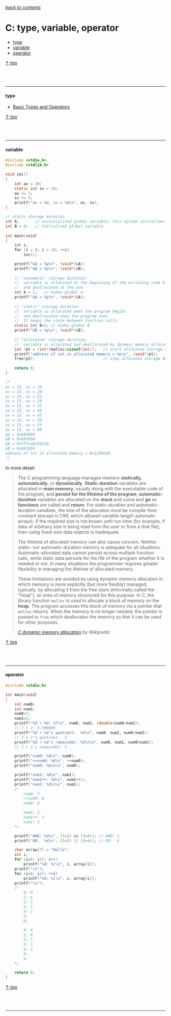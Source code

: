 [*back to contents*](https://github.com/gyuho/learn#contents)<br>

# C: type, variable, operator

- [type](#type)
- [variable](#variable)
- [operator](#operator)

[↑ top](#c-type-variable-operator)
<br><br><br><br><hr>


#### type

- [Basic Types and Operators](http://cslibrary.stanford.edu/101/EssentialC.pdf)

[↑ top](#c-type-variable-operator)
<br><br><br><br><hr>


#### variable

```c
#include <stdio.h>
#include <stdlib.h>

void inc()
{
	int av = 10;
	static int sv = 10;
	av += 5;
	sv += 5;
	printf("av = %d, sv = %d\n", av, sv);
}

// static storage duration
int A;       // uninitialized global variable; this system initializes with zero
int B = 9;   // initialized global variable
 
int main(void)
{
	int i;
	for (i = 0; i < 10; ++i)
		inc();

	printf("&A = %p\n", (void*)&A);
	printf("&B = %p\n", (void*)&B);
 
	// "automatic" storage duration:
	//	variable is allocated at the beginning of the enclosing code block
	//	and deallocated at the end. 
	int A = 1;   // hides global A
	printf("&A = %p\n", (void*)&A);
 
	// "static" storage duration:
	//	variable is allocated when the program begins
	//	and deallocated when the program ends.
	//	It keeps the state between function calls.
	static int B=1; // hides global B
	printf("&B = %p\n", (void*)&B);
 
	// "allocated" storage duration:
	//	variable is allocated and deallocated by dynamic memory allocation functions.
	int *pt = (int*)malloc(sizeof(int));   // start allocated storage duration
	printf("address of int in allocated memory = %p\n", (void*)pt);
	free(pt);                              // stop allocated storage duration 
 
	return 0;
}

/*
av = 15, sv = 15
av = 15, sv = 20
av = 15, sv = 25
av = 15, sv = 30
av = 15, sv = 35
av = 15, sv = 40
av = 15, sv = 45
av = 15, sv = 50
av = 15, sv = 55
av = 15, sv = 60
&A = 0x601060
&B = 0x601050
&A = 0x7ffceb15b210
&B = 0x601058
address of int in allocated memory = 0x1195010
*/

```

In more detail:

> The C programming language manages memory **statically**, **automatically**, or
> **dynamically**. **Static-duration** variables are allocated in **main memory**, usually
> along with the executable code of the program, and **persist for the lifetime
> of the program**; **automatic-duration** variables are allocated on the **stack** and
> come and **go** as **functions** are called and **return**. For static-duration and
> automatic-duration variables, the size of the allocation must be compile-time
> constant (except in C99, which allowed variable-length automatic arrays). If
> the required size is not known until run-time (for example, if data of
> arbitrary size is being read from the user or from a disk file), then using
> fixed-size data objects is inadequate.
>
> The lifetime of allocated memory can also cause concern. Neither static- nor
> automatic-duration memory is adequate for all situations. Automatic-allocated
> data cannot persist across multiple function calls, while static data persists
> for the life of the program whether it is needed or not. In many situations the
> programmer requires greater flexibility in managing the lifetime of allocated
> memory.
>
> These limitations are avoided by using dynamic memory allocation in which
> memory is more explicitly (but more flexibly) managed, typically, by allocating
> it from the free store (informally called the "heap"), an area of memory
> structured for this purpose. In C, the library function `malloc` is used to
> allocate a block of memory on the **heap**. The program accesses this block of
> memory via a pointer that `malloc` returns. When the memory is no longer needed,
> the pointer is passed to `free` which deallocates the memory so that it can be
> used for other purposes.
>
> [*C dynamic memory allocation*](https://en.wikipedia.org/wiki/C_dynamic_memory_allocation)
> *by Wikipedia*

[↑ top](#c-type-variable-operator)
<br><br><br><br><hr>


#### operator

```c
#include <stdio.h>

int main(void)
{
	int num0;
	int num1;
	num0=7;
	num1=2;
	printf("%d ÷ %d: %f\n", num0, num1, (double)num0/num1);
	// 7 ÷ 2: 3.500000 
	printf("%d ÷ %d's quotient:  %d\n", num0, num1, num0/num1);
	// 7 ÷ 2's quotient:  3 
	printf("%d ÷ %d's remainder: %d\n\n", num0, num1, num0%num1);
	// 7 ÷ 2's remainder: 1

	printf("num0: %d\n", num0);
	printf("++num0: %d\n", ++num0);
	printf("num0: %d\n\n", num0);

	printf("num1: %d\n", num1);
	printf("num1++: %d\n", num1++);
	printf("num1: %d\n\n", num1);
	/*
		num0: 7
		++num0: 8
		num0: 8

		num1: 2
		num1++: 2
		num1: 3
	*/

	printf("AND: %d\n", (1<2) && (3<4)); // AND: 1
	printf("OR:  %d\n", (1>2) || (3>4)); // OR:  0

	char array[7] = "Hello";
	int i;
	for (i=0; i<7; i++)
		printf("%d: %c\n", i, array[i]);
	printf("\n");
	for (i=0; i<7; ++i)
		printf("%d: %c\n", i, array[i]);
	printf("\n");
	/*
		0: H
		1: e
		2: l
		3: l
		4: o
		5: 
		6: 

		0: H
		1: e
		2: l
		3: l
		4: o
		5: 
		6: 
	*/

	return 0;
}

```

[↑ top](#c-type-variable-operator)
<br><br><br><br><hr>

